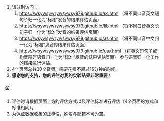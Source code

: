 1. 请分别访问：
    1. https://wsywsywsywsywsy979.github.io/sc.html （将不同口音英文短句子归一化为“标准”发音的结果评估页面）
    2. https://wsywsywsywsywsy979.github.io/lib.html （将不同口音英文长句子归一化为“标准”发音的结果评估页面）
    3. https://wsywsywsywsywsy979.github.io/as.html （将不同口音中文归一化为“标准”发音的结果评估页面）
    4. https://wsywsywsywsywsy979.github.io/uas.html （将英文短句子或构音障碍语音归一化为“标准”发音的结果评估页面）
    参与语音归一化工作的结果进行评估。
2. 4个页面总共20个音频，需要花费不超过15分钟的时间。
3. **感谢您的支持，您的评估对我的实验结果非常重要**！

##### 注 #####
1. 评估时请根据页面上方的评估方式以及评估标准进行评估（4个页面的方式和标准相同）。
2. 为保证数据收集的正确性，姓名与邮箱不可为空。
